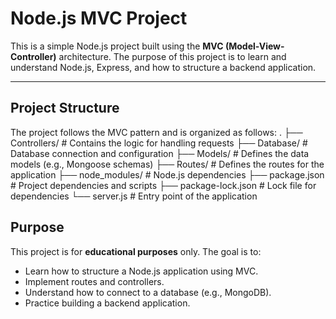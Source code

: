 # Node.js MVC Project

This is a simple Node.js project built using the **MVC (Model-View-Controller)** architecture. The purpose of this project is to learn and understand Node.js, Express, and how to structure a backend application.

---

## Project Structure

The project follows the MVC pattern and is organized as follows:
.
├── Controllers/ # Contains the logic for handling requests
├── Database/ # Database connection and configuration
├── Models/ # Defines the data models (e.g., Mongoose schemas)
├── Routes/ # Defines the routes for the application
├── node_modules/ # Node.js dependencies
├── package.json # Project dependencies and scripts
├── package-lock.json # Lock file for dependencies
└── server.js # Entry point of the application

## Purpose

This project is for **educational purposes** only. The goal is to:
- Learn how to structure a Node.js application using MVC.
- Implement routes and controllers.
- Understand how to connect to a database (e.g., MongoDB).
- Practice building a backend application.
